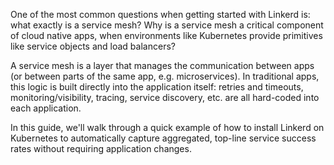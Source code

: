 One of the most common questions when getting started with Linkerd is: what
exactly is a service mesh? Why is a service mesh a critical component of cloud
native apps, when environments like Kubernetes provide primitives like service
objects and load balancers?

A service mesh is a layer that manages the communication between apps (or
between parts of the same app, e.g. microservices). In traditional apps, this
logic is built directly into the application itself: retries and timeouts,
monitoring/visibility, tracing, service discovery, etc. are all hard-coded
into each application.

In this guide, we'll walk through a quick example of how to install Linkerd on
Kubernetes to automatically capture aggregated, top-line service success rates
without requiring application changes.
